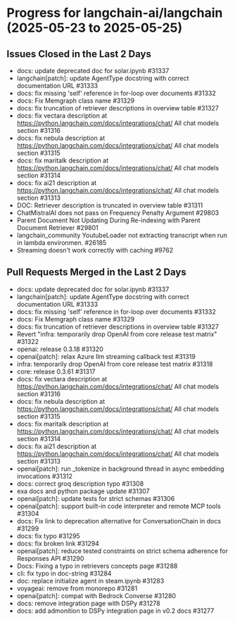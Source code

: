 # Progress for langchain-ai/langchain (2025-05-23 to 2025-05-25)


## Issues Closed in the Last 2 Days
- docs: update deprecated doc for solar.ipynb #31337
- langchain[patch]: update AgentType docstring with correct documentation URL #31333
- docs: fix missing 'self' reference in for-loop over documents #31332
- docs: Fix Memgraph class name  #31329
- docs: fix truncation of retriever descriptions in overview table #31327
- docs: fix vectara description at https://python.langchain.com/docs/integrations/chat/ All chat models section #31316
- docs: fix nebula description at https://python.langchain.com/docs/integrations/chat/ All chat models section #31315
- docs: fix maritalk description at https://python.langchain.com/docs/integrations/chat/ All chat models section #31314
- docs: fix ai21 description at https://python.langchain.com/docs/integrations/chat/ All chat models section #31313
- DOC: Retriever description is truncated in overview table #31311
- ChatMistralAI does not pass on Frequency Penalty Argument #29803
- Parent Document Not Updating During Re-indexing with Parent Document Retriever #29801
- langchain_community YoutubeLoader not extracting transcript when run in lambda environmen. #26185
- Streaming doesn't work correctly with caching #9762

## Pull Requests Merged in the Last 2 Days
- docs: update deprecated doc for solar.ipynb #31337
- langchain[patch]: update AgentType docstring with correct documentation URL #31333
- docs: fix missing 'self' reference in for-loop over documents #31332
- docs: Fix Memgraph class name  #31329
- docs: fix truncation of retriever descriptions in overview table #31327
- Revert "infra: temporarily drop OpenAI from core release test matrix" #31322
- openai: release 0.3.18 #31320
- openai[patch]: relax Azure llm streaming callback test #31319
- infra: temporarily drop OpenAI from core release test matrix #31318
- core: release 0.3.61 #31317
- docs: fix vectara description at https://python.langchain.com/docs/integrations/chat/ All chat models section #31316
- docs: fix nebula description at https://python.langchain.com/docs/integrations/chat/ All chat models section #31315
- docs: fix maritalk description at https://python.langchain.com/docs/integrations/chat/ All chat models section #31314
- docs: fix ai21 description at https://python.langchain.com/docs/integrations/chat/ All chat models section #31313
- openai[patch]: run _tokenize in background thread in async embedding invocations #31312
- docs: correct groq description typo #31308
- exa docs and python package update #31307
- openai[patch]: update tests for strict schemas #31306
- openai[patch]: support built-in code interpreter and remote MCP tools #31304
- docs: Fix link to deprecation alternative for ConversationChain in docs #31299
- docs: fix typo #31295
- docs: fix broken link #31294
- openai[patch]: reduce tested constraints on strict schema adherence for Responses API #31290
- Docs: Fixing a typo in retrievers concepts page  #31288
- cli: fix typo in doc-string #31284
- doc: replace initialize agent in steam.ipynb #31283
- voyageai: remove from monorepo #31281
- openai[patch]: compat with Bedrock Converse #31280
- docs: remove integration page with DSPy #31278
- docs: add admonition to DSPy integration page in v0.2 docs #31277
